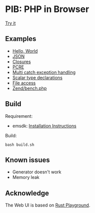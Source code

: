 # PIB: PHP in Browser

[Try it](https://oraoto.github.io/pib/)

## Examples

+ [Hello, World](https://oraoto.github.io/pib/?code=%253C%253Fphp%250A%250Aecho%2520%2522Hello%252C%2520World%21%2522%253B)
+ [JSON](https://oraoto.github.io/pib/?code=%253C%253Fphp%250A%250A%2524x%2520%253D%2520%255B%250A%2520%2520%2520%2522id%2522%2520%253D%253E%25201%2520%2520%250A%255D%253B%250A%250Avar_dump%28json_decode%28json_encode%28%2524x%29%29%29%253B%250A)
+ [Closures](https://oraoto.github.io/pib/?code=%253C%253Fphp%250A%250A%2524x%2520%253D%252010%253B%250A%250Afunction%2520run%28callable%2520%2524f%29%2520%257B%250A%2520%2520%2520%2520%2524f%28%29%253B%250A%257D%250A%250Arun%28function%2520%28%29%2520use%2520%28%2526%2524x%29%2520%257B%250A%2520%2520%2520%2520%2524x%2520%253D%25209%253B%250A%257D%29%253B%250A%250Avar_dump%28%2524x%29%253B%250A)
+ [PCRE](https://oraoto.github.io/pib/?code=%253C%253Fphp%250A%250Apreg_match%28%27%252F%28foo%29%28bar%29%28baz%29%252F%27%252C%2520%27foobarbaz%27%252C%2520%2524matches%252C%2520PREG_OFFSET_CAPTURE%29%253B%250Aprint_r%28%2524matches%29%253B%250A)
+ [Multi catch exception handling](https://oraoto.github.io/pib/?code=%253C%253Fphp%250A%250Atry%2520%257B%250A%2520%2520%2520%2520if%2520%28random_int%280%252C%252010%29%2520%253E%25205%29%2520%257B%250A%2520%2520%2520%2520%2520%2520%2520%2520%2520throw%2520new%2520BadFunctionCallException%28%29%253B%250A%2520%2520%2520%2520%257D%2520else%2520%257B%250A%2520%2520%2520%2520%2520%2520%2520%2520throw%2520new%2520LengthException%28%29%253B%250A%2520%2520%2520%2520%257D%250A%257D%2520catch%2520%28BadFunctionCallException%2520%257C%2520LengthException%2520%2524ex%29%2520%257B%250A%2520%2520%2520%2520var_dump%28%2524ex%29%253B%250A%257D%250A)
+ [Scalar type declarations](https://oraoto.github.io/pib/?code=%253C%253Fphp%250A%252F%252Fdeclare%28strict_types%253D1%29%253B%250A%250Afunction%2520sumOfInts%28int%2520...%2524ints%29%250A%257B%250A%2520%2520%2520%2520return%2520array_sum%28%2524ints%29%253B%250A%257D%250A%250Avar_dump%28sumOfInts%282%252C%2520%273%27%252C%25204.1%29%29%253B%250A)
+ [File access](https://oraoto.github.io/pib/?code=%253C%253Fphp%250A%250A%2524it%2520%253D%2520new%2520RecursiveIteratorIterator%28new%2520RecursiveDirectoryIterator%28%2522.%2522%29%29%253B%250A%250Aforeach%2520%28%2524it%2520as%2520%2524name%2520%253D%253E%2520%2524entry%29%2520%257B%250A%2520%2520%2520%2520echo%2520%2524name%2520.%2520%2522%253Cbr%252F%253E%2522%253B%250A%257D%250A)
+ [Zend/bench.php](https://oraoto.github.io/pib/?code=%253C%253Fphp%250A%250Ainclude%28%2522Zend%252Fbench.php%2522%29%253B%250A)

## Build

Requirement:

+ emsdk: [Installation Instructions](https://github.com/juj/emsdk#installation-instructions)

Build:

```
bash build.sh
```

## Known issues

+ Generator doesn't work
+ Memory leak

## Acknowledge

The Web UI is based on [Rust Playground](https://play.rust-lang.org/).
